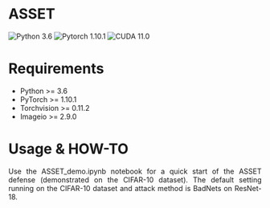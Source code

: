 # ASSET

![Python 3.6](https://img.shields.io/badge/python-3.6-DodgerBlue.svg?style=plastic)
![Pytorch 1.10.1](https://img.shields.io/badge/pytorch-1.10.1-DodgerBlue.svg?style=plastic)
![CUDA 11.0](https://img.shields.io/badge/cuda-11.0-DodgerBlue.svg?style=plastic)

# Requirements
+ Python >= 3.6
+ PyTorch >= 1.10.1
+ Torchvision >= 0.11.2
+ Imageio >= 2.9.0

# Usage & HOW-TO
<p align="justify">Use the ASSET_demo.ipynb
 notebook for a quick start of the ASSET defense (demonstrated on the CIFAR-10 dataset). The default setting running on the CIFAR-10 dataset and attack method is BadNets on ResNet-18.</p>
